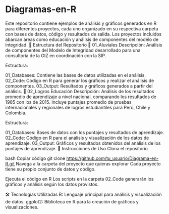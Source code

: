 # Diagramas-en-R
Este repositorio contiene ejemplos de análisis y gráficos generados en R para diferentes proyectos, cada uno organizado en su respectiva carpeta con bases de datos, código y resultados de salida. Los proyectos incluidos abarcan áreas como educación y análisis de componentes del modelo de integridad.
📁 Estructura del Repositorio
🔹 01_Aluviales
Descripción: Análisis de componentes del Modelo de Integridad desarrollado para una consultoría de la GIZ en coordinación con la SIP.

Estructura:

01_Databases: Contiene las bases de datos utilizadas en el análisis.
02_Code: Código en R para generar los gráficos y realizar el análisis de componentes.
03_Output: Resultados y gráficos generados a partir del análisis.
🔹 02_Logros Educación
Descripción: Análisis de los resultados promedio de aprendizaje a nivel nacional, comparando los resultados de 1985 con los de 2015. Incluye puntajes promedio de pruebas internacionales y regionales de logros estudiantiles para Perú, Chile y Colombia.

Estructura:

01_Databases: Bases de datos con los puntajes y resultados de aprendizaje.
02_Code: Código en R para el análisis y visualización de los datos de aprendizaje.
03_Output: Gráficos y resultados obtenidos del análisis de los puntajes de aprendizaje.
🚀 Instrucciones de Uso
Clona el repositorio

bash
Copiar código
git clone https://github.com/tu_usuario/Diagrama-en-R.git
Navega a la carpeta del proyecto que quieras explorar
Cada proyecto tiene su propio conjunto de datos y código.

Ejecuta el código en R
Los scripts en la carpeta 02_Code generarán los gráficos y análisis según los datos provistos.

🛠️ Tecnologías Utilizadas
R: Lenguaje principal para análisis y visualización de datos.
ggplot2: Biblioteca en R para la creación de gráficos y visualizaciones.
